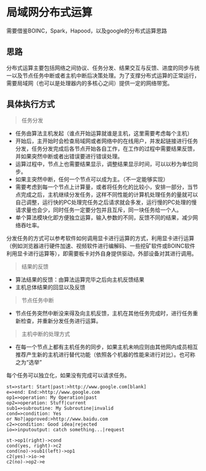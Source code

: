 # 局域网分布式运算

需要借鉴BOINC，Spark，Hapood，以及google的分布式运算思路

## 思路

分布式运算主要包括网络之间协议、任务分发、结果交互与反馈、进度的同步与统一以及节点任务中断或者主机中断后决策处理。为了支撑分布式运算的正常运行，需要局域网（也可以是处理器内的多核心之间）提供一定的网络带宽。

## 具体执行方式

> 任务分发

- 任务由算法主机发起（谁点开始运算就谁是主机，这里需要考虑每个主机）
- 开始后，主开始时会检查局域网或者网络中的在线用户，并发起链接进行任务分发，任务分发完成后各节点开始各自工作，在工作的过程中需要结果反馈，并如果突然中断或者出错误要进行错误处理。
- 运算过程中，节点上也需要结果显示，调整结果显示时间，可以以秒为单位同步。
- 如果主突然中断，任何一个节点可以成为主。（不一定能够实现）
- 需要考虑到每一个节点上计算量，或者将任务化的比较小，安排一部分，当节点完成之后，主机继续分发任务，这样不同性能的计算机处理任务的量就可以自己调整，运行快的PC处理完任务之后请求就会多发，运行慢的PC处理的慢请求量也会少，同时任务一定要分包并且互斥，同一块任务给一个人。
- 单个算法模块化即方便独立运算，输入参数的不同，反馈不同的结果，减少网络吞吐率。

分发任务的方式可以参考软件如何调用显卡进行运算的方式，利用显卡进行运算（例如浏览器进行硬件加速、视频软件进行编解码、一些挖矿软件或BOINC软件利用显卡进行运算等），即需要板卡对外自身提供驱动，外部设备对其进行调用。

> 结果的反馈

- 算法结果的反馈：由算法运算完毕之后向主机反馈结果
- 主机总体结果的回显以及反馈

> 节点任务中断

- 节点任务突然中断没来得及向主机反馈，主机在其他任务完成时，进行任务重新检查，并重新分发任务进行运算。

> 主机中断的处理方式

- 在每一个节点上都有主机任务的同步，如果主机未响应则由其他网内成员相互推荐产生新的主机进行替代功能（依照各个机器的性能来进行对比）。也可称之为“选举”

每个任务可以独立化，如果没有完成可以请求任务。

```flow
st=>start: Start|past:>http://www.google.com[blank]
e=>end: End:>http://www.google.com
op1=>operation: My Operation|past
op2=>operation: Stuff|current
sub1=>subroutine: My Subroutine|invalid
cond=>condition: Yes 
or No?|approved:>http://www.baidu.com
c2=>condition: Good idea|rejected
io=>inputoutput: catch something...|request

st->op1(right)->cond
cond(yes, right)->c2
cond(no)->sub1(left)->op1
c2(yes)->io->e
c2(no)->op2->e
```